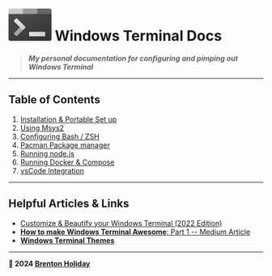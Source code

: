 # ![Windows Terminal Icon](https://raw.githubusercontent.com/8rents/_/i/h1-icons/windows-terminal.png) Windows Terminal Docs

> ***My personal documentation for configuring and pimping out Windows Terminal***

---

## Table of Contents

1. [Installation & Portable Set up](01-portable-setup-configs/)
2. [Using Msys2](02-scoop-and-package-managers/)
3. [Configuring Bash / ZSH](03-msys2-bash-zsh-shells/)
4. [Pacman Package manager](04-pacman-package-manager/)
5. [Running node.js](05-node-and-version-and-package-manager/)
6. [Running Docker & Compose](06-docker/)
7. [vsCode Integration](07-vscode-integration/)

---

## Helpful Articles & Links

- [Customize & Beautify your Windows Terminal (2022 Edition)](https://dev.to/ansonh/customize-beautify-your-windows-terminal-2022-edition-541l)
- [**How to make Windows Terminal Awesome**: Part 1 -- Medium Article](https://medium.com/illumination/how-to-make-windows-terminal-awesome-part-1-530eedf6eabb)
- **[Windows Terminal Themes](https://windowsterminalthemes.dev/)**

------

**🤍 2024 [Brenton Holiday](https://brenton.holiday)**